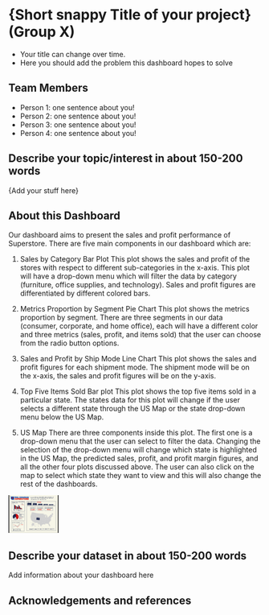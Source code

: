 # {Short snappy Title of your project} (Group X)

- Your title can change over time.
- Here you should add the problem this dashboard hopes to solve

## Team Members

- Person 1: one sentence about you!
- Person 2: one sentence about you!
- Person 3: one sentence about you!
- Person 4: one sentence about you!

## Describe your topic/interest in about 150-200 words

{Add your stuff here}

## About this Dashboard

Our dashboard aims to present the sales and profit performance of Superstore. There are five main components in our dashboard which are:

1. Sales by Category Bar Plot
This plot shows the sales and profit of the stores with respect to different sub-categories in the x-axis. This plot will have a drop-down menu which will filter the data by category (furniture, office supplies, and technology). Sales and profit figures are differentiated by different colored bars.

2. Metrics Proportion by Segment Pie Chart
This plot shows the metrics proportion by segment. There are three segments in our data (consumer, corporate, and home office), each will have a different color and three metrics (sales, profit, and items sold) that the user can choose from the radio button options.

3. Sales and Profit by Ship Mode Line Chart 
This plot shows the sales and profit figures for each shipment mode. The shipment mode will be on the x-axis, the sales and profit figures will be on the y-axis.  

4. Top Five Items Sold Bar plot
This plot shows the top five items sold in a particular state. The states data for this plot will change if the user selects a different state through the US Map or the state drop-down menu below the US Map. 

5. US Map
There are three components inside this plot. The first one is a drop-down menu that the user can select to filter the data. Changing the selection of the drop-down menu will change which state is highlighted in the US Map, the predicted sales, profit, and profit margin figures, and all the other four plots discussed above. The user can also click on the map to select which state they want to view and this will also change the rest of the dashboards.

<img src ="images/dashboard_sketch.png" width="100px">

## Describe your dataset in about 150-200 words

Add information about your dashboard here

## Acknowledgements and references 


